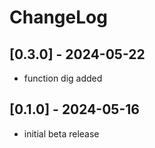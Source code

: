 # ChangeLog

## [0.3.0] - 2024-05-22

- function dig added

## [0.1.0] - 2024-05-16

- initial beta release
